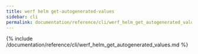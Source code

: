 ```yaml
---
title: werf helm get-autogenerated-values
sidebar: cli
permalink: documentation/reference/cli/werf_helm_get_autogenerated_values.html
---
```


{% include /documentation/reference/cli/werf_helm_get_autogenerated_values.md %}
